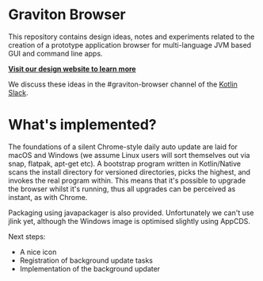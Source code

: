 # Graviton Browser

This repository contains design ideas, notes and experiments related to the creation of a prototype application browser
for multi-language JVM based GUI and command line apps.

**[Visit our design website to learn more](http://graviton-browser.readthedocs.io/en/latest/)**

We discuss these ideas in the #graviton-browser channel of the [Kotlin Slack](http://slack.kotlinlang.org/).

# What's implemented?

The foundations of a silent Chrome-style daily auto update are laid for macOS and Windows (we assume Linux users will
sort themselves out via snap, flatpak, apt-get etc). A bootstrap program written in Kotlin/Native scans the install
directory for versioned directories, picks the highest, and invokes the real program within. This means that it's
possible to upgrade the browser whilst it's running, thus all upgrades can be perceived as instant, as with Chrome.

Packaging using javapackager is also provided. Unfortunately we can't use jlink yet, although the Windows image is
optimised slightly using AppCDS.

Next steps:

* A nice icon
* Registration of background update tasks
* Implementation of the background updater